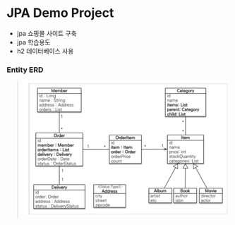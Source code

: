 # JPA Demo Project
- jpa 쇼핑몰 사이트 구축
- jpa 학습용도
- h2 데이터베이스 사용

### Entity ERD
> ![img_1.png](img_1.png)